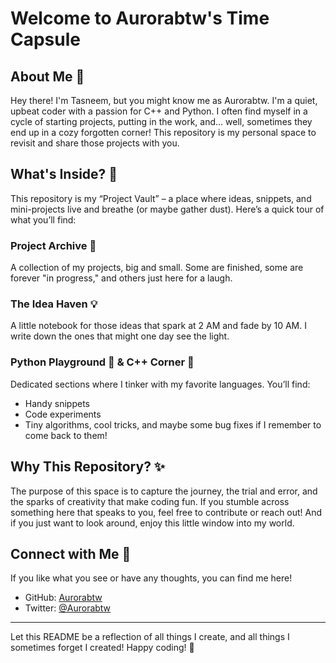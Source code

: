 # Welcome to **Aurorabtw's Time Capsule**

## About Me 🌌
Hey there! I'm Tasneem, but you might know me as Aurorabtw. I'm a quiet, upbeat coder with a passion for C++ and Python. I often find myself in a cycle of starting projects, putting in the work, and... well, sometimes they end up in a cozy forgotten corner! This repository is my personal space to revisit and share those projects with you.

## What's Inside? 🚀
This repository is my “Project Vault” – a place where ideas, snippets, and mini-projects live and breathe (or maybe gather dust). Here’s a quick tour of what you’ll find:

### Project Archive 📂
A collection of my projects, big and small. Some are finished, some are forever "in progress," and others just here for a laugh.

### The Idea Haven 💡
A little notebook for those ideas that spark at 2 AM and fade by 10 AM. I write down the ones that might one day see the light.

### Python Playground 🐍 & C++ Corner 🚀
Dedicated sections where I tinker with my favorite languages. You’ll find:
- Handy snippets
- Code experiments
- Tiny algorithms, cool tricks, and maybe some bug fixes if I remember to come back to them!

## Why This Repository? ✨
The purpose of this space is to capture the journey, the trial and error, and the sparks of creativity that make coding fun. If you stumble across something here that speaks to you, feel free to contribute or reach out! And if you just want to look around, enjoy this little window into my world.

## Connect with Me 🌌
If you like what you see or have any thoughts, you can find me here!
- GitHub: [Aurorabtw](https://github.com/Aurorabtw)
- Twitter: [@Aurorabtw](https://twitter.com/aurorabtw_)

---

Let this README be a reflection of all things I create, and all things I sometimes forget I created! Happy coding! 🌠
